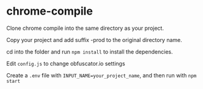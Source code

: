 # chrome-compile

Clone chrome compile into the same directory as your project.

Copy your project and add suffix -prod to the original directory name.

cd into the folder and run `npm install` to install the dependencies.

Edit `config.js` to change obfuscator.io settings

Create a `.env` file with `INPUT_NAME=your_project_name`, and then run with `npm start`
